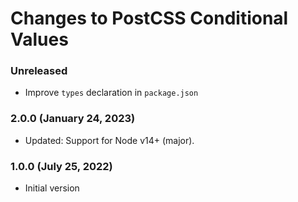 # Changes to PostCSS Conditional Values

### Unreleased

- Improve `types` declaration in `package.json`

### 2.0.0 (January 24, 2023)

- Updated: Support for Node v14+ (major).

### 1.0.0 (July 25, 2022)

- Initial version
